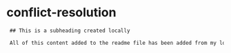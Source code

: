 # conflict-resolution

 ```md
  ## This is a subheading created locally

  All of this content added to the readme file has been added from my local Git repository.
  ```
